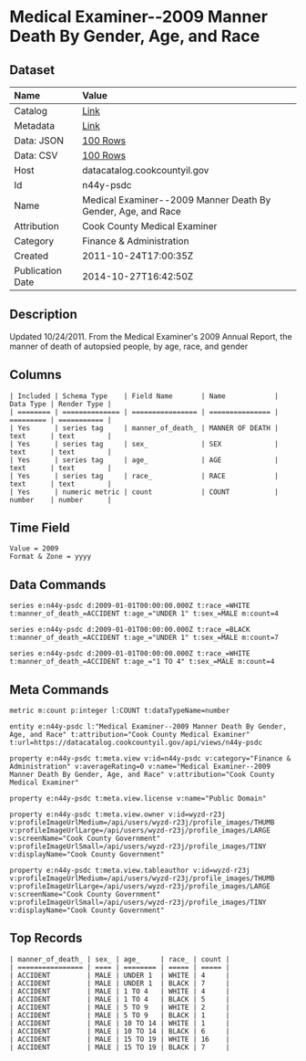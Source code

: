# Medical Examiner--2009 Manner Death By Gender, Age, and Race

## Dataset

| Name | Value |
| :--- | :---- |
| Catalog | [Link](https://catalog.data.gov/dataset/medical-examiner-2009-manner-death-by-gender-age-and-race-5d0a0) |
| Metadata | [Link](https://datacatalog.cookcountyil.gov/api/views/n44y-psdc) |
| Data: JSON | [100 Rows](https://datacatalog.cookcountyil.gov/api/views/n44y-psdc/rows.json?max_rows=100) |
| Data: CSV | [100 Rows](https://datacatalog.cookcountyil.gov/api/views/n44y-psdc/rows.csv?max_rows=100) |
| Host | datacatalog.cookcountyil.gov |
| Id | n44y-psdc |
| Name | Medical Examiner--2009 Manner Death By Gender, Age, and Race |
| Attribution | Cook County Medical Examiner |
| Category | Finance & Administration |
| Created | 2011-10-24T17:00:35Z |
| Publication Date | 2014-10-27T16:42:50Z |

## Description

Updated 10/24/2011. From the Medical Examiner's 2009 Annual Report, the manner of death of autopsied people, by age, race, and gender

## Columns

```ls
| Included | Schema Type    | Field Name       | Name            | Data Type | Render Type |
| ======== | ============== | ================ | =============== | ========= | =========== |
| Yes      | series tag     | manner_of_death_ | MANNER OF DEATH | text      | text        |
| Yes      | series tag     | sex_             | SEX             | text      | text        |
| Yes      | series tag     | age_             | AGE             | text      | text        |
| Yes      | series tag     | race_            | RACE            | text      | text        |
| Yes      | numeric metric | count            | COUNT           | number    | number      |
```

## Time Field

```ls
Value = 2009
Format & Zone = yyyy
```

## Data Commands

```ls
series e:n44y-psdc d:2009-01-01T00:00:00.000Z t:race_=WHITE t:manner_of_death_=ACCIDENT t:age_="UNDER 1" t:sex_=MALE m:count=4

series e:n44y-psdc d:2009-01-01T00:00:00.000Z t:race_=BLACK t:manner_of_death_=ACCIDENT t:age_="UNDER 1" t:sex_=MALE m:count=7

series e:n44y-psdc d:2009-01-01T00:00:00.000Z t:race_=WHITE t:manner_of_death_=ACCIDENT t:age_="1 TO 4" t:sex_=MALE m:count=4
```

## Meta Commands

```ls
metric m:count p:integer l:COUNT t:dataTypeName=number

entity e:n44y-psdc l:"Medical Examiner--2009 Manner Death By Gender, Age, and Race" t:attribution="Cook County Medical Examiner" t:url=https://datacatalog.cookcountyil.gov/api/views/n44y-psdc

property e:n44y-psdc t:meta.view v:id=n44y-psdc v:category="Finance & Administration" v:averageRating=0 v:name="Medical Examiner--2009 Manner Death By Gender, Age, and Race" v:attribution="Cook County Medical Examiner"

property e:n44y-psdc t:meta.view.license v:name="Public Domain"

property e:n44y-psdc t:meta.view.owner v:id=wyzd-r23j v:profileImageUrlMedium=/api/users/wyzd-r23j/profile_images/THUMB v:profileImageUrlLarge=/api/users/wyzd-r23j/profile_images/LARGE v:screenName="Cook County Government" v:profileImageUrlSmall=/api/users/wyzd-r23j/profile_images/TINY v:displayName="Cook County Government"

property e:n44y-psdc t:meta.view.tableauthor v:id=wyzd-r23j v:profileImageUrlMedium=/api/users/wyzd-r23j/profile_images/THUMB v:profileImageUrlLarge=/api/users/wyzd-r23j/profile_images/LARGE v:screenName="Cook County Government" v:profileImageUrlSmall=/api/users/wyzd-r23j/profile_images/TINY v:displayName="Cook County Government"
```

## Top Records

```ls
| manner_of_death_ | sex_ | age_     | race_ | count | 
| ================ | ==== | ======== | ===== | ===== | 
| ACCIDENT         | MALE | UNDER 1  | WHITE | 4     | 
| ACCIDENT         | MALE | UNDER 1  | BLACK | 7     | 
| ACCIDENT         | MALE | 1 TO 4   | WHITE | 4     | 
| ACCIDENT         | MALE | 1 TO 4   | BLACK | 5     | 
| ACCIDENT         | MALE | 5 TO 9   | WHITE | 2     | 
| ACCIDENT         | MALE | 5 TO 9   | BLACK | 1     | 
| ACCIDENT         | MALE | 10 TO 14 | WHITE | 1     | 
| ACCIDENT         | MALE | 10 TO 14 | BLACK | 6     | 
| ACCIDENT         | MALE | 15 TO 19 | WHITE | 16    | 
| ACCIDENT         | MALE | 15 TO 19 | BLACK | 7     | 
```